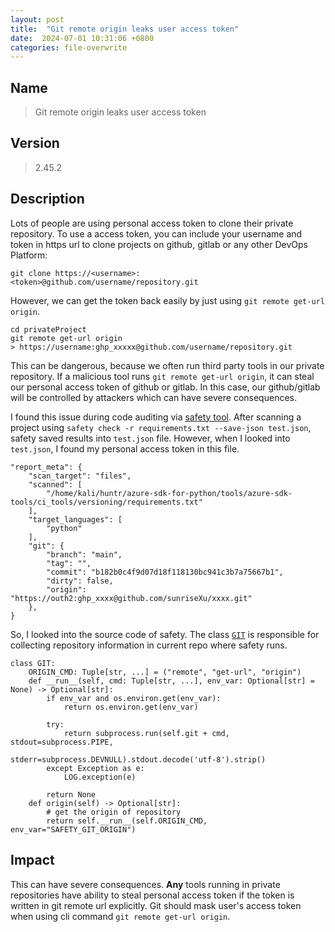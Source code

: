 ```yaml
---
layout: post
title:  "Git remote origin leaks user access token"
date:  2024-07-01 10:31:06 +0800
categories: file-overwrite
---
```


## Name

> Git remote origin leaks user access token

## Version

> 2.45.2

## Description

Lots of people are using personal access token to clone their private repository. To use a access token, you can include your username and token in https url to clone projects on github, gitlab or any other DevOps Platform:

```
git clone https://<username>:<token>@github.com/username/repository.git
```

However, we can get the token back easily by just using `git remote get-url origin`.

```
cd privateProject
git remote get-url origin
> https://username:ghp_xxxxx@github.com/username/repository.git
```

This can be dangerous, because we often run third party tools in our private repository. If a malicious tool runs `git remote get-url origin`, it can steal our personal access token of github or gitlab. In this case, our github/gitlab will be controlled by attackers which can have severe consequences.

I found this issue during code auditing via [safety tool](https://github.com/pyupio/safety). After scanning a project using `safety check -r requirements.txt --save-json test.json`, safety saved results into `test.json` file. However, when I looked into `test.json`, I found my personal access token in this file. 

```
"report_meta": {
    "scan_target": "files",
    "scanned": [
        "/home/kali/huntr/azure-sdk-for-python/tools/azure-sdk-tools/ci_tools/versioning/requirements.txt"
    ],
    "target_languages": [
        "python"
    ],
    "git": {
        "branch": "main",
        "tag": "",
        "commit": "b182b0c4f9d07d18f118130bc941c3b7a75667b1",
        "dirty": false,
        "origin": "https://outh2:ghp_xxxx@github.com/sunriseXu/xxxx.git"
    },
}
```

So, I looked into the source code of safety. The class [`GIT`](https://github.com/pyupio/safety/blob/f15d7908d27fd887dcc6b31237b8e3df79a9359b/safety/scan/util.py#L49) is responsible for collecting repository information in current repo where safety runs.

```
class GIT:
    ORIGIN_CMD: Tuple[str, ...] = ("remote", "get-url", "origin")
    def __run__(self, cmd: Tuple[str, ...], env_var: Optional[str] = None) -> Optional[str]:
        if env_var and os.environ.get(env_var):
            return os.environ.get(env_var)

        try:
            return subprocess.run(self.git + cmd, stdout=subprocess.PIPE, 
                                    stderr=subprocess.DEVNULL).stdout.decode('utf-8').strip()
        except Exception as e:
            LOG.exception(e)
        
        return None
    def origin(self) -> Optional[str]:
        # get the origin of repository
        return self.__run__(self.ORIGIN_CMD, env_var="SAFETY_GIT_ORIGIN")
```

## Impact

This can have severe consequences. **Any** tools running in private repositories have ability to steal personal access token if the token is written in git remote url explicitly. Git should mask user's access token when using cli command `git remote get-url origin`.



